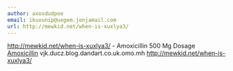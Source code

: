 ```yaml
---
author: axosdudpoe
email: ikuvunip@uegem.jonjamail.com
url: http://mewkid.net/when-is-xuxlya3/
---
```


http://mewkid.net/when-is-xuxlya3/ - Amoxicillin 500 Mg Dosage <a href="http://mewkid.net/when-is-xuxlya3/">Amoxicillin</a> vjk.ducz.blog.dandart.co.uk.omo.mh http://mewkid.net/when-is-xuxlya3/